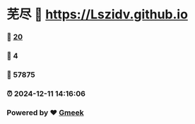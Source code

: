 # 芜尽 :link: https://Lszidv.github.io 
### :page_facing_up: [20](https://Lszidv.github.io/tag.html) 
### :speech_balloon: 4 
### :hibiscus: 57875 
### :alarm_clock: 2024-12-11 14:16:06 
### Powered by :heart: [Gmeek](https://github.com/Meekdai/Gmeek)
